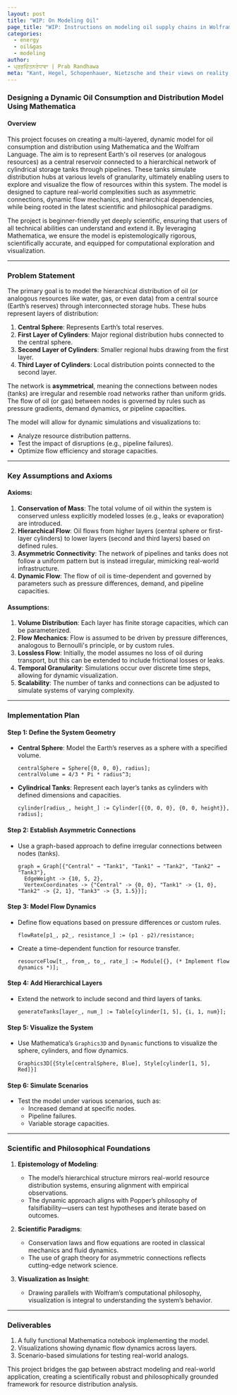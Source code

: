 ```yaml
---
layout: post
title: "WIP: On Modeling Oil"
page_title: "WIP: Instructions on modeling oil supply chains in Wolfram Mathematica"
categories:
  - energy
  - oil&gas
  - modeling
author:
- ਪ੍ਰਭਚਿੰਤਨਰੰਧਾਵਾ | Prab Randhawa
meta: "Kant, Hegel, Schopenhauer, Nietzsche and their views on reality, knowledge, reason, will, and the human condition."
---
```


### Designing a Dynamic Oil Consumption and Distribution Model Using Mathematica

#### Overview
This project focuses on creating a multi-layered, dynamic model for oil consumption and distribution using Mathematica and the Wolfram Language. The aim is to represent Earth's oil reserves (or analogous resources) as a central reservoir connected to a hierarchical network of cylindrical storage tanks through pipelines. These tanks simulate distribution hubs at various levels of granularity, ultimately enabling users to explore and visualize the flow of resources within this system. The model is designed to capture real-world complexities such as asymmetric connections, dynamic flow mechanics, and hierarchical dependencies, while being rooted in the latest scientific and philosophical paradigms.

The project is beginner-friendly yet deeply scientific, ensuring that users of all technical abilities can understand and extend it. By leveraging Mathematica, we ensure the model is epistemologically rigorous, scientifically accurate, and equipped for computational exploration and visualization.

---

### Problem Statement
The primary goal is to model the hierarchical distribution of oil (or analogous resources like water, gas, or even data) from a central source (Earth’s reserves) through interconnected storage hubs. These hubs represent layers of distribution:

1. **Central Sphere**: Represents Earth’s total reserves.
2. **First Layer of Cylinders**: Major regional distribution hubs connected to the central sphere.
3. **Second Layer of Cylinders**: Smaller regional hubs drawing from the first layer.
4. **Third Layer of Cylinders**: Local distribution points connected to the second layer.

The network is **asymmetrical**, meaning the connections between nodes (tanks) are irregular and resemble road networks rather than uniform grids. The flow of oil (or gas) between nodes is governed by rules such as pressure gradients, demand dynamics, or pipeline capacities.

The model will allow for dynamic simulations and visualizations to:
- Analyze resource distribution patterns.
- Test the impact of disruptions (e.g., pipeline failures).
- Optimize flow efficiency and storage capacities.

---

### Key Assumptions and Axioms
#### Axioms:
1. **Conservation of Mass**: The total volume of oil within the system is conserved unless explicitly modeled losses (e.g., leaks or evaporation) are introduced.
2. **Hierarchical Flow**: Oil flows from higher layers (central sphere or first-layer cylinders) to lower layers (second and third layers) based on defined rules.
3. **Asymmetric Connectivity**: The network of pipelines and tanks does not follow a uniform pattern but is instead irregular, mimicking real-world infrastructure.
4. **Dynamic Flow**: The flow of oil is time-dependent and governed by parameters such as pressure differences, demand, and pipeline capacities.

#### Assumptions:
1. **Volume Distribution**: Each layer has finite storage capacities, which can be parameterized.
2. **Flow Mechanics**: Flow is assumed to be driven by pressure differences, analogous to Bernoulli's principle, or by custom rules.
3. **Lossless Flow**: Initially, the model assumes no loss of oil during transport, but this can be extended to include frictional losses or leaks.
4. **Temporal Granularity**: Simulations occur over discrete time steps, allowing for dynamic visualization.
5. **Scalability**: The number of tanks and connections can be adjusted to simulate systems of varying complexity.

---

### Implementation Plan

#### Step 1: Define the System Geometry
- **Central Sphere**: Model the Earth’s reserves as a sphere with a specified volume.
  ```wolfram
  centralSphere = Sphere[{0, 0, 0}, radius];
  centralVolume = 4/3 * Pi * radius^3;
  ```
- **Cylindrical Tanks**: Represent each layer’s tanks as cylinders with defined dimensions and capacities.
  ```wolfram
  cylinder[radius_, height_] := Cylinder[{{0, 0, 0}, {0, 0, height}}, radius];
  ```

#### Step 2: Establish Asymmetric Connections
- Use a graph-based approach to define irregular connections between nodes (tanks).
  ```wolfram
  graph = Graph[{"Central" → "Tank1", "Tank1" → "Tank2", "Tank2" → "Tank3"},
    EdgeWeight -> {10, 5, 2},
    VertexCoordinates -> {"Central" -> {0, 0}, "Tank1" -> {1, 0}, "Tank2" -> {2, 1}, "Tank3" -> {3, 1.5}}];
  ```

#### Step 3: Model Flow Dynamics
- Define flow equations based on pressure differences or custom rules.
  ```wolfram
  flowRate[p1_, p2_, resistance_] := (p1 - p2)/resistance;
  ```
- Create a time-dependent function for resource transfer.
  ```wolfram
  resourceFlow[t_, from_, to_, rate_] := Module[{}, (* Implement flow dynamics *)];
  ```

#### Step 4: Add Hierarchical Layers
- Extend the network to include second and third layers of tanks.
  ```wolfram
  generateTanks[layer_, num_] := Table[cylinder[1, 5], {i, 1, num}];
  ```

#### Step 5: Visualize the System
- Use Mathematica’s `Graphics3D` and `Dynamic` functions to visualize the sphere, cylinders, and flow dynamics.
  ```wolfram
  Graphics3D[{Style[centralSphere, Blue], Style[cylinder[1, 5], Red]}]
  ```

#### Step 6: Simulate Scenarios
- Test the model under various scenarios, such as:
  - Increased demand at specific nodes.
  - Pipeline failures.
  - Variable storage capacities.

---

### Scientific and Philosophical Foundations
1. **Epistemology of Modeling**:
   - The model’s hierarchical structure mirrors real-world resource distribution systems, ensuring alignment with empirical observations.
   - The dynamic approach aligns with Popper’s philosophy of falsifiability—users can test hypotheses and iterate based on outcomes.

2. **Scientific Paradigms**:
   - Conservation laws and flow equations are rooted in classical mechanics and fluid dynamics.
   - The use of graph theory for asymmetric connections reflects cutting-edge network science.

3. **Visualization as Insight**:
   - Drawing parallels with Wolfram’s computational philosophy, visualization is integral to understanding the system’s behavior.

---

### Deliverables
1. A fully functional Mathematica notebook implementing the model.
2. Visualizations showing dynamic flow dynamics across layers.
3. Scenario-based simulations for testing real-world analogs.

This project bridges the gap between abstract modeling and real-world application, creating a scientifically robust and philosophically grounded framework for resource distribution analysis.